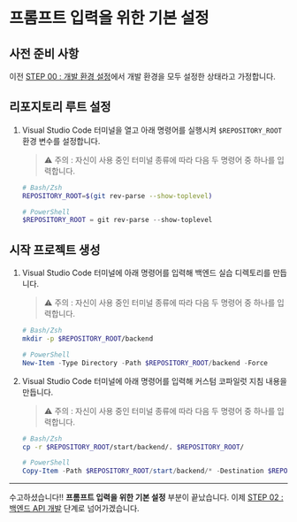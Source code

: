 # 프롬프트 입력을 위한 기본 설정

## 사전 준비 사항

이전 [STEP 00 : 개발 환경 설정](./step-00.md)에서 개발 환경을 모두 설정한 상태라고 가정합니다.

## 리포지토리 루트 설정

1. Visual Studio Code 터미널을 열고 아래 명령어를 실행시켜 `$REPOSITORY_ROOT` 환경 변수를 설정합니다.

   > ⚠️ 주의 : 자신이 사용 중인 터미널 종류에 따라 다음 두 명령어 중 하나를 입력합니다.

   ```bash
   # Bash/Zsh
   REPOSITORY_ROOT=$(git rev-parse --show-toplevel)
   ```

   ```powershell
   # PowerShell
   $REPOSITORY_ROOT = git rev-parse --show-toplevel
   ```

## 시작 프로젝트 생성

1. Visual Studio Code 터미널에 아래 명령어를 입력해 백엔드 실습 디렉토리를 만듭니다.

   > ⚠️ 주의 : 자신이 사용 중인 터미널 종류에 따라 다음 두 명령어 중 하나를 입력합니다.

   ```bash
   # Bash/Zsh
   mkdir -p $REPOSITORY_ROOT/backend
   ```

   ```powershell
   # PowerShell
   New-Item -Type Directory -Path $REPOSITORY_ROOT/backend -Force
   ```

2. Visual Studio Code 터미널에 아래 명령어를 입력해 커스텀 코파일럿 지침 내용을 만듭니다.

   > ⚠️ 주의 : 자신이 사용 중인 터미널 종류에 따라 다음 두 명령어 중 하나를 입력합니다.

   ```bash
   # Bash/Zsh
   cp -r $REPOSITORY_ROOT/start/backend/. $REPOSITORY_ROOT/
   ```

   ```powershell
   # PowerShell
   Copy-Item -Path $REPOSITORY_ROOT/start/backend/* -Destination $REPOSITORY_ROOT/ -Recurse -Force
   ```

---

수고하셨습니다!! **프롬프트 입력을 위한 기본 설정** 부분이 끝났습니다. 이제 [STEP 02 : 백엔드 API 개발](./step-02.md) 단계로 넘어가겠습니다.
